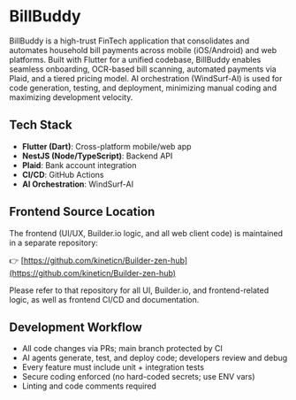 # BillBuddy

BillBuddy is a high-trust FinTech application that consolidates and automates household bill payments across mobile (iOS/Android) and web platforms. Built with Flutter for a unified codebase, BillBuddy enables seamless onboarding, OCR-based bill scanning, automated payments via Plaid, and a tiered pricing model. AI orchestration (WindSurf-AI) is used for code generation, testing, and deployment, minimizing manual coding and maximizing development velocity.

## Tech Stack
- **Flutter (Dart)**: Cross-platform mobile/web app
- **NestJS (Node/TypeScript)**: Backend API
- **Plaid**: Bank account integration
- **CI/CD**: GitHub Actions
- **AI Orchestration**: WindSurf-AI

## Frontend Source Location
The frontend (UI/UX, Builder.io logic, and all web client code) is maintained in a separate repository:

👉 [https://github.com/kineticn/Builder-zen-hub](https://github.com/kineticn/Builder-zen-hub)

Please refer to that repository for all UI, Builder.io, and frontend-related logic, as well as frontend CI/CD and documentation.

## Development Workflow
- All code changes via PRs; main branch protected by CI
- AI agents generate, test, and deploy code; developers review and debug
- Every feature must include unit + integration tests
- Secure coding enforced (no hard-coded secrets; use ENV vars)
- Linting and code comments required

<!-- Trigger CI/CD test -->
